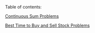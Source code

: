 Table of contents:

[Continuous Sum Problems](https://weitongruan.github.io/coding/algorithms/continuous_sum_problems)

[Best Time to Buy and Sell Stock Problems](https://weitongruan.github.io/coding/algorithms/best_time_to_buy_and_sell_stock_problems)


